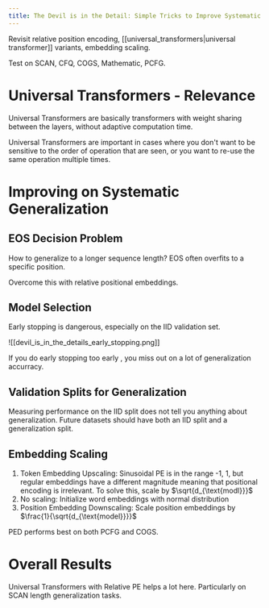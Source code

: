 ```yaml
---
title: The Devil is in the Detail: Simple Tricks to Improve Systematic Generalization of Transformers
---
```


Revisit relative position encoding, [[universal_transformers|universal transformer]] variants, embedding scaling.

Test on SCAN, CFQ, COGS, Mathematic, PCFG.

# Universal Transformers - Relevance

Universal Transformers are basically transformers with weight sharing between the layers, without adaptive computation time.

Universal Transformers are important in cases where you don't want to be sensitive to the order of operation that are seen, or you want to re-use the same operation multiple times.

# Improving on Systematic Generalization

## EOS Decision Problem

How to generalize to a longer sequence length? EOS often overfits to a specific position.

Overcome this with relative positional embeddings.

## Model Selection

Early stopping is dangerous, especially on the IID validation set.

![[devil_is_in_the_details_early_stopping.png]]

If you do early stopping too early , you miss out on a lot of generalization accurracy.

## Validation Splits for Generalization

Measuring performance on the IID split does not tell you anything about generalization. Future datasets should have both an IID split and a generalization split.

## Embedding Scaling

1. Token Embedding Upscaling: Sinusoidal PE is in the range -1, 1, but regular embeddings have a different magnitude meaning that positional encoding is irrelevant. To solve this, scale by $\sqrt{d_{\text{modl}}}$
2. No scaling: Initialize word embeddings with normal distribution
3. Position Embedding Downscaling: Scale position embeddings by $\frac{1}{\sqrt{d_{\text{model}}}}$

PED performs best on both PCFG and COGS.

# Overall Results

Universal Transformers with Relative PE helps a lot here. Particularly on SCAN length generalization tasks.
